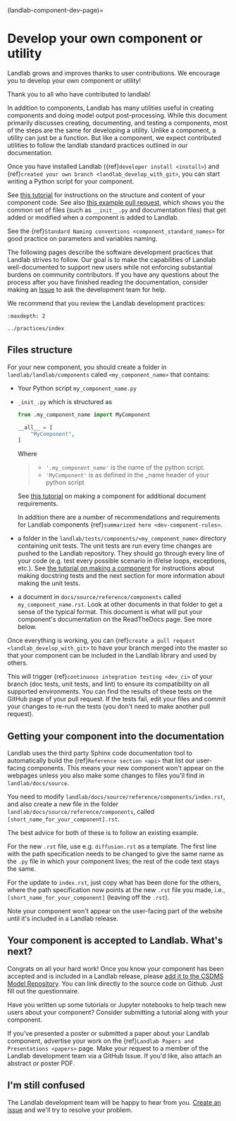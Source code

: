 (landlab-component-dev-page)=

# Develop your own component or utility

Landlab grows and improves thanks to user contributions. We encourage you to
develop your own component or utility!

Thank you to all who have contributed to landlab!

In addition to components, Landlab has many utilities useful in creating
components and doing model output post-processing. While this document
primarily discusses creating, documenting, and testing a components, most of
the steps are the same for developing a utility. Unlike a component, a utility
can just be a function. But like a component, we expect contributed utilities
to follow the landlab standard practices outlined in our documentation.

Once you have installed Landlab ({ref}`developer install <install>`)
and {ref}`created your own branch <landlab_develop_with_git>`, you can start
writing a Python script for your component.

See [this tutorial](https://mybinder.org/v2/gh/landlab/landlab/master?filepath=notebooks/tutorials/making_components/making_components.ipynb)
for instructions on the structure and content of your component code. See also
[this example pull request](https://github.com/landlab/landlab/pull/678), which
shows you the common set of files (such as `__init__.py` and documentation
files) that get added or modified when a component is added to Landlab.

See the {ref}`Standard Naming conventions <component_standard_names>` for good practice
on parameters and variables naming.

The following pages describe the software development practices that Landlab
strives to follow. Our goal is to make the capabilities of Landlab
well-documented to support new users while not enforcing substantial burdens on
community contributors. If you have any questions about the process after you
have finished reading the documentation, consider making an
[Issue](https://github.com/landlab/landlab/issues/) to ask the
development team for help.

We recommend that you review the Landlab development practices:

```{toctree}
:maxdepth: 2

../practices/index
```

## Files structure

For your new component, you should create a folder in
`landlab/landlab/components` caled `<my_component_name>` that contains:

- Your Python script `my_component_name.py`

- `_init_.py` which is structured as

  ```python
  from .my_component_name import MyComponent

  __all__ = [
      "MyComponent",
  ]
  ```

  Where

  > - `'.my_component_name'` is the name of the python script.
  > - `'MyComponent'` is as defined in the \_name header of your python script

  See [this tutorial](https://mybinder.org/v2/gh/landlab/landlab/master?filepath=notebooks/tutorials/making_components/making_components.ipynb)
  on making a component for additional document requirements.

  In addition there are a number of recommendations and requirements for
  Landlab components {ref}`summarized here <dev-component-rules>`.

- a folder in the `landlab/tests/components/<my_component_name>` directory containing
  unit tests. The unit tests are run every time changes are pushed to the
  Landlab repository. They should go through every line of your code (e.g.
  test every possible scenario in if/else loops, exceptions, etc.). See
  [the tutorial on making a component](https://mybinder.org/v2/gh/landlab/landlab/master?filepath=notebooks/tutorials/making_components/making_components.ipynb)
  for instructions about making docstring tests and the next section for more
  information about making the unit tests.

- a document in `docs/source/reference/components` called `my_component_name.rst`.
  Look at other documents in that folder to get a sense of the typical format.
  This document is what will put your component's documentation on the
  ReadTheDocs page. See more below.

Once everything is working, you can {ref}`create a pull request <landlab_develop_with_git>`
to have your branch merged into the master so that your component can be
included in the Landlab library and used by others.

This will trigger {ref}`continuous integration testing <dev_ci>` of your branch
(doc tests, unit tests, and lint) to ensure its compatibility on all supported
environments. You can find the results of these tests on the GitHub page of
your pull request. If the tests fail, edit your files and commit your changes
to re-run the tests (you don't need to make another pull request).

## Getting your component into the documentation

Landlab uses the third party Sphinx code documentation tool to automatically
build the {ref}`Reference section <api>` that list our user-facing components.
This means your new component won't appear on the webpages unless you also make
some changes to files you'll find in `landlab/docs/source`.

You need to modify `landlab/docs/source/reference/components/index.rst`, and
also create a new file in the folder
`landlab/docs/source/reference/components`, called
`[short_name_for_your_component].rst`.

The best advice for both of these is to follow an existing example.

For the new `.rst` file, use e.g. `diffusion.rst` as a template. The first line
with the path specification needs to be changed to give the same name as the
`.py` file in which your component lives; the rest of the code text stays the
same.

For the update to `index.rst`, just copy what has been done for the others,
where the path specification now points at the new `.rst` file you made, i.e.,
`[short_name_for_your_component]` (leaving off the `.rst`).

Note your component won't appear on the user-facing part of the website until
it's included in a Landlab release.

## Your component is accepted to Landlab. What's next?

Congrats on all your hard work! Once you know your component has been accepted
and is included in a Landlab release, please
[add it to the CSDMS Model Repository](https://csdms.colorado.edu/wiki/Contribute_model).
You can link directly to the source code on Github. Just fill out the questionnaire.

Have you written up some tutorials or Jupyter notebooks to help teach new users
about your component? Consider submitting a tutorial along with your component.

If you've presented a poster or submitted a paper about your Landlab component,
advertise your work on the {ref}`Landlab Papers and Presentations <papers>`
page. Make your request to a member of the Landlab development team via a
GitHub Issue. If you'd like, also attach an abstract or poster PDF.

## I'm still confused

The Landlab development team will be happy to hear from you.
[Create an issue](https://github.com/landlab/landlab/issues) and we'll try to
resolve your problem.
